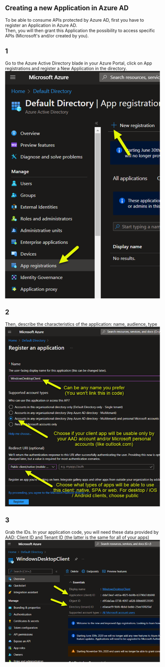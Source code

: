 ## Creating a new Application in Azure AD

To be able to consume APIs protected by Azure AD, first you have to register an Application in Azure AD.  
Then, you will then grant this Application the possibility to access specific APIs (Microsoft's and/or created by you).  
## 1
Go to the Azure Active Directory blade in your Azure Portal, click on App registrations and register a New Application in the directory.
<img src="images/CreateNewApplicationInAzureAD.png" height="20%" alt="Creating a new application in Azure Active Directory"/>

## 2
Then, describe the characteristics of the application: name, audience, type
<img src="images/RegisterApplicationScreen.png" height="20%" alt="Register a new application in Azure Active Directory"/>

## 3
Grab the IDs. In your application code, you will need these data provided by AAD: Client ID and Tenant ID (the latter is the same for all of your apps)
<img src="images/IDsOfAzureADApplication.png" height="20%" alt="Get clnew application in Azure Active Directory"/>

